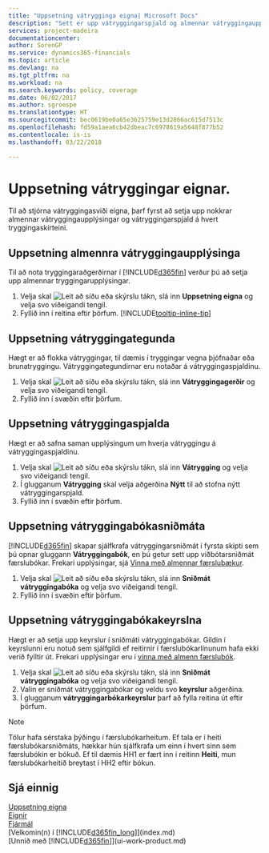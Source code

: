 ```yaml
---
title: "Uppsetning vátrygginga eigna| Microsoft Docs"
description: "Sett er upp vátryggingarspjald og almennar vátryggingaupplýsingar til að stjórna vátryggingasviði eigna."
services: project-madeira
documentationcenter: 
author: SorenGP
ms.service: dynamics365-financials
ms.topic: article
ms.devlang: na
ms.tgt_pltfrm: na
ms.workload: na
ms.search.keywords: policy, coverage
ms.date: 06/02/2017
ms.author: sgroespe
ms.translationtype: HT
ms.sourcegitcommit: bec0619be0a65e3625759e13d2866ac615d7513c
ms.openlocfilehash: fd59a1aea6cb42dbeac7c6978619a5648f877b52
ms.contentlocale: is-is
ms.lasthandoff: 03/22/2018

---
```

# <a name="set-up-fixed-asset-insurance"></a>Uppsetning vátryggingar eignar.
Til að stjórna vátryggingasviði eigna, þarf fyrst að setja upp nokkrar almennar vátryggingaupplýsingar og vátryggingarspjald á hvert tryggingaskírteini.

## <a name="to-set-up-general-insurance-information"></a>Uppsetning almennra vátryggingaupplýsinga
Til að nota tryggingaraðgerðirnar í [!INCLUDE[d365fin](includes/d365fin_md.md)] verður þú að setja upp almennar tryggingarupplýsingar.  

1. Velja skal ![Leit að síðu eða skýrslu](media/ui-search/search_small.png "Leit að síðu eða skýrslu táknið") tákn, slá inn **Uppsetning eigna** og velja svo viðeigandi tengil.  
2. Fyllið inn í reitina eftir þörfum. [!INCLUDE[tooltip-inline-tip](includes/tooltip-inline-tip_md.md)]  

## <a name="to-set-up-insurance-types"></a>Uppsetning vátryggingategunda
Hægt er að flokka vátryggingar, til dæmis í tryggingar vegna þjófnaðar eða brunatryggingu. Vátryggingategundirnar eru notaðar á vátryggingaspjaldinu.

1. Velja skal ![Leit að síðu eða skýrslu](media/ui-search/search_small.png "Leit að síðu eða skýrslu táknið") tákn, slá inn **Vátryggingagerðir** og velja svo viðeigandi tengil.  
2. Fyllið inn í svæðin eftir þörfum.

## <a name="to-set-up-insurance-cards"></a>Uppsetning vátryggingaspjalda
Hægt er að safna saman upplýsingum um hverja vátryggingu á vátryggingaspjaldinu.  

1. Velja skal ![Leit að síðu eða skýrslu](media/ui-search/search_small.png "Leit að síðu eða skýrslu táknið") tákn, slá inn **Vátrygging** og velja svo viðeigandi tengil.  
2. Í glugganum **Vátrygging** skal velja aðgerðina **Nýtt** til að stofna nýtt vátryggingarspjald.  
3. Fyllið inn í svæðin eftir þörfum.

## <a name="to-set-up-insurance-journal-templates"></a>Uppsetning vátryggingabókasniðmáta
[!INCLUDE[d365fin](includes/d365fin_md.md)] skapar sjálfkrafa vátryggingarsniðmát í fyrsta skipti sem þú opnar gluggann **Vátryggingabók**, en þú getur sett upp viðbótarsniðmát færslubókar. Frekari upplýsingar, sjá [Vinna með almennar færslubækur](ui-work-general-journals.md).  

1. Velja skal ![Leit að síðu eða skýrslu](media/ui-search/search_small.png "Leit að síðu eða skýrslu táknið") tákn, slá inn **Sniðmát vátryggingabóka** og velja svo viðeigandi tengil.  
2. Fyllið inn í svæðin eftir þörfum.

## <a name="to-set-up-insurance-journal-batches"></a>Uppsetning vátryggingabókakeyrslna
Hægt er að setja upp keyrslur í sniðmáti vátryggingabókar. Gildin í keyrslunni eru notuð sem sjálfgildi ef reitirnir í færslubókarlínunum hafa ekki verið fylltir út. Frekari upplýsingar eru í [vinna með almenn færslubók](ui-work-general-journals.md).  

1. Velja skal ![Leit að síðu eða skýrslu](media/ui-search/search_small.png "Leit að síðu eða skýrslu táknið") tákn, slá inn **Sniðmát vátryggingabóka** og velja svo viðeigandi tengil.  
2. Valin er sniðmát vátryggingabókar og veldu svo **keyrslur** aðgerðina.
3. Í glugganum **vátryggingarbókarkeyrslur** þarf að fylla reitina út eftir þörfum.

> [!NOTE]  
>   Tölur hafa sérstaka þýðingu í færslubókarheitum. Ef tala er í heiti færslubókarsniðmáts, hækkar hún sjálfkrafa um einn í hvert sinn sem færslubókin er bókuð. Ef til dæmis HH1 er fært inn í reitinn **Heiti**, mun færslubókarheitið breytast í HH2 eftir bókun.

## <a name="see-also"></a>Sjá einnig
[Uppsetning eigna](fa-setup.md)  
[Eignir](fa-manage.md)  
[Fjármál](finance.md)  
[Velkomin(n) í [!INCLUDE[d365fin_long](includes/d365fin_long_md.md)]](index.md)  
[Unnið með [!INCLUDE[d365fin](includes/d365fin_md.md)]](ui-work-product.md)

